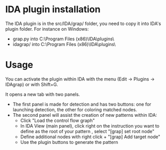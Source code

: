 # IDA plugin installation
The IDA plugin is in the src/IDA/grap/ folder, you need to copy it into IDA's plugin folder.
For instance on Windows:

- grap.py into C:\Program Files (x86)\IDA\plugins\
- idagrap/ into C:\Program Files (x86)\IDA\plugins\

# Usage
You can activate the plugin within IDA with the menu (Edit -> Plugins -> IDAgrap) or with Shift+G.

It opens a new tab with two panels.

- The first panel is made for detection and has two buttons: one for launching detection, the other for coloring matched nodes.
- The second panel will assist the creation of new patterns within IDA:
  - Click "Load the control flow graph"
  - In IDA View (main panel), click right on the instruction you want to define as the root of your pattern , select "[grap] set root node"
  - Define additional nodes with right click + "[grap] Add target node"
  - Use the plugin buttons to generate the pattern
